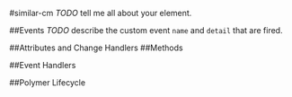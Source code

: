 #similar-cm
*TODO* tell me all about your element.



##Events
*TODO* describe the custom event `name` and `detail` that are fired.

##Attributes and Change Handlers
##Methods

##Event Handlers



##Polymer Lifecycle



































